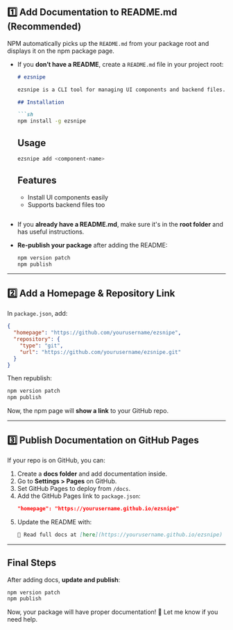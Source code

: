 
## **1️⃣ Add Documentation to README.md (Recommended)**
NPM automatically picks up the `README.md` from your package root and displays it on the npm package page.

- If you **don’t have a README**, create a `README.md` file in your project root:
  ```md
  # ezsnipe

  ezsnipe is a CLI tool for managing UI components and backend files.

  ## Installation

  ```sh
  npm install -g ezsnipe
  ```

  ## Usage

  ```sh
  ezsnipe add <component-name>
  ```

  ## Features
  - Install UI components easily
  - Supports backend files too
  ```

- If you **already have a README.md**, make sure it's in the **root folder** and has useful instructions.

- **Re-publish your package** after adding the README:
  ```sh
  npm version patch
  npm publish
  ```

---

## **2️⃣ Add a Homepage & Repository Link**
In `package.json`, add:
```json
{
  "homepage": "https://github.com/yourusername/ezsnipe",
  "repository": {
    "type": "git",
    "url": "https://github.com/yourusername/ezsnipe.git"
  }
}
```
Then republish:
```sh
npm version patch
npm publish
```
Now, the npm page will **show a link** to your GitHub repo.

---

## **3️⃣ Publish Documentation on GitHub Pages**
If your repo is on GitHub, you can:
1. Create a **docs folder** and add documentation inside.
2. Go to **Settings > Pages** on GitHub.
3. Set GitHub Pages to deploy from `/docs`.
4. Add the GitHub Pages link to `package.json`:
   ```json
   "homepage": "https://yourusername.github.io/ezsnipe"
   ```
5. Update the README with:
   ```md
   📖 Read full docs at [here](https://yourusername.github.io/ezsnipe)
   ```

---

## **Final Steps**
After adding docs, **update and publish**:
```sh
npm version patch
npm publish
```

Now, your package will have proper documentation! 🚀 Let me know if you need help.